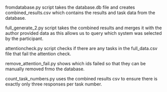 

fromdatabase.py script takes the database.db file and creates combined_results.csv which contains the results and task data from the database.

full_generate_2.py script takes the combined results and merges it with the author provided data as this allows us to query which system was selected by the participant.

attentioncheck.py script checks if there are any tasks in the full_data.csv file that fail the attention check.

remove_attention_fail.py shows which ids failed so that they can be manually removed frmo the database.

count_task_numbers.py uses the combined results csv to ensure there is exactly only three responses per task number.
